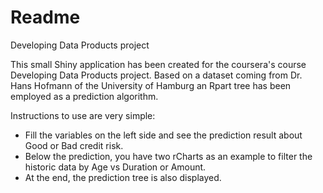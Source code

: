 # Readme
Developing Data Products project

This small Shiny application has been created for the coursera's course Developing Data Products project. Based on a dataset coming from Dr. Hans Hofmann of the University of Hamburg an Rpart tree has been employed as a prediction algorithm.

Instructions to use are very simple:
- Fill the variables on the left side and see the prediction result about Good or Bad credit risk.
- Below the prediction, you have two rCharts as an example to filter the historic data by Age vs Duration or Amount.
- At the end, the prediction tree is also displayed.
